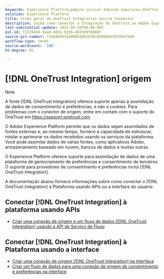 ```yaml
---
keywords: Experience Platform;página inicial;tópicos populares;OneTrust;onetrust;consentimento;consentimento e preferências;conformidade
solution: Experience Platform
title: Visão geral do OneTrust Integration Source Connector
description: Saiba como conectar a Integração do OneTrust ao Adobe Experience Platform usando APIs ou a interface do usuário.
last-substantial-update: 2023-04-26T00:00:00Z
exl-id: f2229d4d-8aa6-483a-9156-403309f80007
source-git-commit: 71b64894f6a08941b62bf8c6990d6bf0295afdd0
workflow-type: tm+mt
source-wordcount: '186'
ht-degree: 0%

---
```


# [!DNL OneTrust Integration] origem

>[!NOTE]
>
>A fonte [!DNL OneTrust Integration] oferece suporte apenas à assimilação de dados de consentimento e preferências, e não a cookies. Para problemas com o conector de origem, entre em contato com o suporte do OneTrust em https://support.onetrust.com

O Adobe Experience Platform permite que os dados sejam assimilados de fontes externas e, ao mesmo tempo, fornece a capacidade de estruturar, rotular e aprimorar os dados recebidos usando os serviços da plataforma. Você pode assimilar dados de várias fontes, como aplicativos Adobe, armazenamento baseado em nuvem, bancos de dados e muitas outras.

O Experience Platform oferece suporte para assimilação de dados de uma plataforma de gerenciamento de preferências e consentimento de terceiros. O suporte para provedores de consentimento e preferências inclui [!DNL OneTrust Integration].

A documentação abaixo fornece informações sobre como conectar o [!DNL OneTrust Integration] à Plataforma usando APIs ou a interface do usuário:

## Conectar [!DNL OneTrust Integration] à plataforma usando APIs

- [Criar uma conexão de origem e um fluxo de dados  [!DNL OneTrust Integration]  usando a API de Serviço de Fluxo](../../tutorials/api/create/consent-and-preferences/onetrust.md)

## Conectar [!DNL OneTrust Integration] à Plataforma usando a interface

- [Criar uma conexão de origem  [!DNL OneTrust Integration]  na interface](../../tutorials/ui/create/consent-and-preferences/onetrust.md)
- [Criar um fluxo de dados para uma conexão de origem de consentimento e preferências na interface](../../tutorials/ui/dataflow/consent-and-preferences.md)
